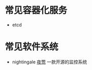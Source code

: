 # 常见容器化服务



- etcd



# 常见软件系统
 
- nightingale   [夜莺](https://flashcat.cloud/product/nightingale/) 一款开源的监控系统
